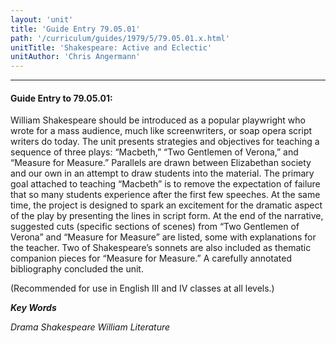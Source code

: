 ```yaml
---
layout: 'unit'
title: 'Guide Entry 79.05.01'
path: '/curriculum/guides/1979/5/79.05.01.x.html'
unitTitle: 'Shakespeare: Active and Eclectic'
unitAuthor: 'Chris Angermann'
---
```


<body>
<hr/>
 <h4>
  Guide Entry to 79.05.01:
 </h4>
 William Shakespeare should be introduced as a popular playwright who wrote for a mass audience, much like screenwriters, or soap opera script writers do today.  The unit presents strategies and objectives for teaching a sequence of three plays: “Macbeth,” “Two Gentlemen of Verona,” and “Measure for Measure.”  Parallels are drawn between Elizabethan society and our own in an attempt to draw students into the material.  The primary goal attached to teaching “Macbeth” is to remove the expectation of failure that so many students experience after the first few speeches.  At the same time, the project is designed to spark an excitement for the dramatic aspect of the play by presenting the lines in script form.  At the end of the narrative, suggested cuts (specific sections of scenes) from “Two Gentlemen of Verona” and “Measure for Measure” are listed, some with explanations for the teacher.  Two of Shakespeare’s sonnets are also included as thematic companion pieces for “Measure for Measure.”  A carefully annotated bibliography concluded the unit.
 <p>
  (Recommended for use in English III and IV classes at all levels.)
 </p>
<p>
  <b>
   <i>
    Key Words
   </i>
  </b>
  <br/>
 </p>
 <p>
  <i>
   Drama Shakespeare William Literature
  </i>
 </p>

</body>
